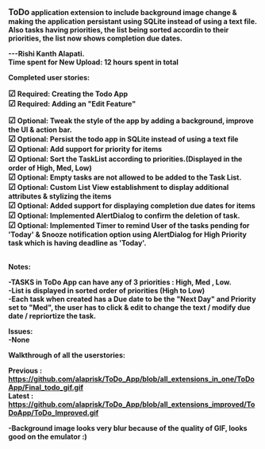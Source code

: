 <big><b>ToDo<b></big> application extension to include background image change & making the application persistant using SQLite instead of using a text file. Also tasks having priorities, the list being sorted accordin to their priorities, the list now shows completion due dates.<br>

---Rishi Kanth Alapati.<br>
Time spent for New Upload: 12 hours spent in total<br>

Completed user stories:<br>

<big>&#9745;</big> Required: Creating the Todo App<br>
<big>&#9745;</big> Required: Adding an "Edit Feature"<br>

<big>&#9745;</big> Optional: Tweak the style of the app by adding a background, improve the UI & action bar.<br>
<big>&#9745;</big> Optional: Persist the todo app in SQLite instead of using a text file<br>
<big>&#9745;</big> Optional: Add support for priority for items<br>
<big>&#9745;</big> Optional: Sort the TaskList according to priorities.(Displayed in the order of High, Med, Low)<br>
<big>&#9745;</big> Optional: Empty tasks are not allowed to be added to the Task List.<br>
<big>&#9745;</big> Optional: Custom List View establishment to display additional attributes & stylizing the items<br>
<big>&#9745;</big> Optional: Added support for displaying completion due dates for items<br>
<big>&#9745;</big> Optional: Implemented AlertDialog to confirm the deletion of task.<br>
<big>&#9745;</big> Optional: Implemented Timer to remind User of the tasks pending for 'Today' & Snooze notification option using AlertDialog for High Priority task which is having deadline as 'Today'.

<br>
Notes:<br>

-TASKS in ToDo App can have any of 3 priorities : High, Med , Low.<br>
-List is displayed in sorted order of priorities (High to Low)<br>
-Each task when created has a Due date to be the "Next Day" and Priority set to "Med", the user has to click & edit to change the text / modify due date / repriortize the task.


Issues:<br>
-None<br>

Walkthrough of all the userstories:<br>

Previous : https://github.com/alaprisk/ToDo_App/blob/all_extensions_in_one/ToDoApp/Final_todo_gif.gif<br>
<b>Latest : https://github.com/alaprisk/ToDo_App/blob/all_extensions_improved/ToDoApp/ToDo_Improved.gif</b><br>

-Background image looks very blur because of the quality of GIF, looks good on the emulator :)
